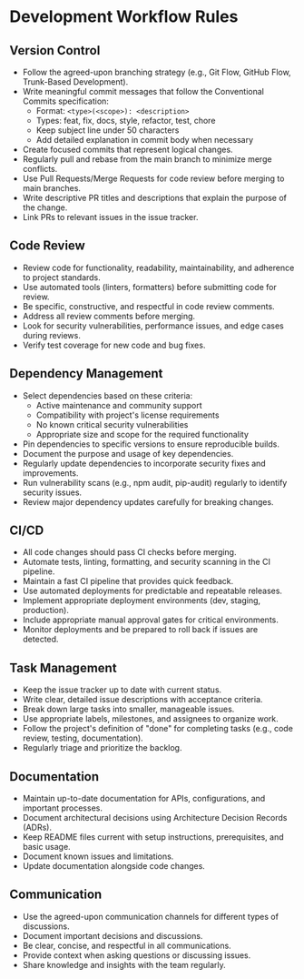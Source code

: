 # Development Workflow Rules

## Version Control

- Follow the agreed-upon branching strategy (e.g., Git Flow, GitHub Flow, Trunk-Based Development).
- Write meaningful commit messages that follow the Conventional Commits specification:
  - Format: `<type>(<scope>): <description>`
  - Types: feat, fix, docs, style, refactor, test, chore
  - Keep subject line under 50 characters
  - Add detailed explanation in commit body when necessary
- Create focused commits that represent logical changes.
- Regularly pull and rebase from the main branch to minimize merge conflicts.
- Use Pull Requests/Merge Requests for code review before merging to main branches.
- Write descriptive PR titles and descriptions that explain the purpose of the change.
- Link PRs to relevant issues in the issue tracker.

## Code Review

- Review code for functionality, readability, maintainability, and adherence to project standards.
- Use automated tools (linters, formatters) before submitting code for review.
- Be specific, constructive, and respectful in code review comments.
- Address all review comments before merging.
- Look for security vulnerabilities, performance issues, and edge cases during reviews.
- Verify test coverage for new code and bug fixes.

## Dependency Management

- Select dependencies based on these criteria:
  - Active maintenance and community support
  - Compatibility with project's license requirements
  - No known critical security vulnerabilities
  - Appropriate size and scope for the required functionality
- Pin dependencies to specific versions to ensure reproducible builds.
- Document the purpose and usage of key dependencies.
- Regularly update dependencies to incorporate security fixes and improvements.
- Run vulnerability scans (e.g., npm audit, pip-audit) regularly to identify security issues.
- Review major dependency updates carefully for breaking changes.

## CI/CD

- All code changes should pass CI checks before merging.
- Automate tests, linting, formatting, and security scanning in the CI pipeline.
- Maintain a fast CI pipeline that provides quick feedback.
- Use automated deployments for predictable and repeatable releases.
- Implement appropriate deployment environments (dev, staging, production).
- Include appropriate manual approval gates for critical environments.
- Monitor deployments and be prepared to roll back if issues are detected.

## Task Management

- Keep the issue tracker up to date with current status.
- Write clear, detailed issue descriptions with acceptance criteria.
- Break down large tasks into smaller, manageable issues.
- Use appropriate labels, milestones, and assignees to organize work.
- Follow the project's definition of "done" for completing tasks (e.g., code review, testing, documentation).
- Regularly triage and prioritize the backlog.

## Documentation

- Maintain up-to-date documentation for APIs, configurations, and important processes.
- Document architectural decisions using Architecture Decision Records (ADRs).
- Keep README files current with setup instructions, prerequisites, and basic usage.
- Document known issues and limitations.
- Update documentation alongside code changes.

## Communication

- Use the agreed-upon communication channels for different types of discussions.
- Document important decisions and discussions.
- Be clear, concise, and respectful in all communications.
- Provide context when asking questions or discussing issues.
- Share knowledge and insights with the team regularly.
